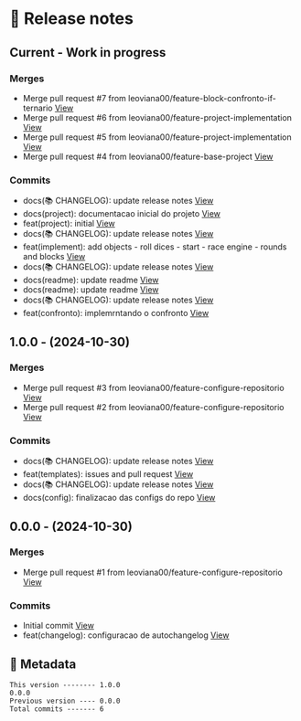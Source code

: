 # 🎁 Release notes

## Current - Work in progress
### Merges
*  Merge pull request #7 from leoviana00/feature-block-confronto-if-ternario [View](https://github.com/leoviana00/mario-kart-racing-simulator-nodejs/commits/19aa9b0f9a0d121202347c098643ff9f3e871ece)
*  Merge pull request #6 from leoviana00/feature-project-implementation [View](https://github.com/leoviana00/mario-kart-racing-simulator-nodejs/commits/dd5b321c9d270cf41442c883fb02dce1cdee80c5)
*  Merge pull request #5 from leoviana00/feature-project-implementation [View](https://github.com/leoviana00/mario-kart-racing-simulator-nodejs/commits/a564124582e84888705baeb10fbb6489c2249e50)
*  Merge pull request #4 from leoviana00/feature-base-project [View](https://github.com/leoviana00/mario-kart-racing-simulator-nodejs/commits/38def7383cf34396221f14ee38fae5db726c58aa)
### Commits
*  docs(📚 CHANGELOG): update release notes [View](https://github.com/leoviana00/mario-kart-racing-simulator-nodejs/commits/ce33f50238ca7450f3714a9f68c247bf524a2cb7)
*  docs(project): documentacao inicial do projeto [View](https://github.com/leoviana00/mario-kart-racing-simulator-nodejs/commits/9591f32e146c2bc40b0ee56759d0118ba8e3eff7)
*  feat(project): initial [View](https://github.com/leoviana00/mario-kart-racing-simulator-nodejs/commits/5f71ac61a41993b8513adbb86daa8c81cc001c07)
*  docs(📚 CHANGELOG): update release notes [View](https://github.com/leoviana00/mario-kart-racing-simulator-nodejs/commits/1dcf3aeefbef6ae2518d2f80a4ee30e2ac70e902)
*  feat(implement): add objects - roll dices - start - race engine - rounds and blocks [View](https://github.com/leoviana00/mario-kart-racing-simulator-nodejs/commits/fd29f27711861d4b919ae1fdc6e2c60cfa2af9f6)
*  docs(📚 CHANGELOG): update release notes [View](https://github.com/leoviana00/mario-kart-racing-simulator-nodejs/commits/75544a84d428e4126d617c5b1e770fad64bb74f6)
*  docs(readme): update readme [View](https://github.com/leoviana00/mario-kart-racing-simulator-nodejs/commits/45a04afb8f57521a9603f0c7b0e2f90c3389ee98)
*  docs(readme): update readme [View](https://github.com/leoviana00/mario-kart-racing-simulator-nodejs/commits/120708fb01fcf9d2a178b1a64551f7a3f9a26913)
*  docs(📚 CHANGELOG): update release notes [View](https://github.com/leoviana00/mario-kart-racing-simulator-nodejs/commits/2acd49023cc5943e1d953bf166bfc00490cd6fdf)
*  feat(confronto): implemrntando o confronto [View](https://github.com/leoviana00/mario-kart-racing-simulator-nodejs/commits/f21452a7fc9b1b88e02fb87df0668c73b1a137cb)



## 1.0.0 - (2024-10-30)
### Merges
*  Merge pull request #3 from leoviana00/feature-configure-repositorio [View](https://github.com/leoviana00/mario-kart-racing-simulator-nodejs/commits/6c5d492ac75d08f4bd200ae6d1e7527be0a5f943)
*  Merge pull request #2 from leoviana00/feature-configure-repositorio [View](https://github.com/leoviana00/mario-kart-racing-simulator-nodejs/commits/94780819538f268b5b030a78b8197940da3deb50)
### Commits
*  docs(📚 CHANGELOG): update release notes [View](https://github.com/leoviana00/mario-kart-racing-simulator-nodejs/commits/bfbd52c0574d3a460427d187d681bcc31d786e61)
*  feat(templates): issues and pull request [View](https://github.com/leoviana00/mario-kart-racing-simulator-nodejs/commits/19c1722d2fb482dd574240420355734659b3e60d)
*  docs(📚 CHANGELOG): update release notes [View](https://github.com/leoviana00/mario-kart-racing-simulator-nodejs/commits/d4ef8426f1ffc090eec65e3301a6d5f0d16d0dbe)
*  docs(config): finalizacao das configs do repo [View](https://github.com/leoviana00/mario-kart-racing-simulator-nodejs/commits/e53ba31a3df19956959196f15cf5994a0be9bb17)



## 0.0.0 - (2024-10-30)
### Merges
*  Merge pull request #1 from leoviana00/feature-configure-repositorio [View](https://github.com/leoviana00/mario-kart-racing-simulator-nodejs/commits/8c9550d326fdbfaf3d82227f0115289721ea3496)
### Commits
*  Initial commit [View](https://github.com/leoviana00/mario-kart-racing-simulator-nodejs/commits/0dc3bd3f660dfb26e02ef893d0443d3f546d2a27)
*  feat(changelog): configuracao de autochangelog [View](https://github.com/leoviana00/mario-kart-racing-simulator-nodejs/commits/83330a45426f201d682f0bda6022fc390091c300)
## 📝 Metadata
```
This version -------- 1.0.0
0.0.0
Previous version ---- 0.0.0
Total commits ------- 6
```
